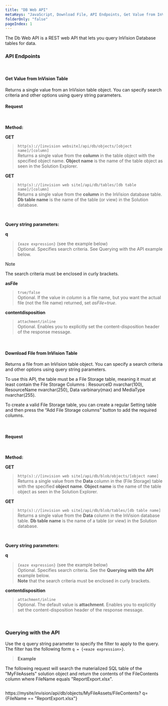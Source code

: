 ```yaml
---
title: "DB Web API"
metaKeys: "JavaScript, Download File, API Endpoints, Get Value from InVision Table, Request, Query string parameters, Db Web API, REST, query, Database, tables, data, get, Method"
folderOnly: "false"
pageIndex: 1
---
```



The Db Web API is a REST web API that lets you query InVision Database tables for data.
<br/>

### API Endpoints
<br/>

#### Get Value from InVision Table

Returns a single value from an InVision table object. You can specify search criteria and other options using query string parameters.
<br/>

#### Request
<br/>

**Method:**
<br/>

**GET**  
>``http(s)://[invision website]/api/db/objects/[object name]/[column]``  
Returns a single value from the **column** in the table object with the specified object name. **Object name** is the name of the table object as seen in the Solution Explorer.

**GET**  
>``http(s)://[invision web site]/api/db/tables/[db table name]/[column]``  
Returns a single value from the **column** in the InVision database table. **Db table name** is the name of the table (or view) in the Solution database.

<br/>

**Query string parameters:**
<br/>

**q**  
>``{eaze expression}``  (see the example below)  
Optional. Specifies search criteria. See Querying with the API example below. 


> [!NOTE]
> The search criteria must be enclosed in curly brackets.


**asFile**  
>``true/false``  
Optional.  If the value in *column* is a file name, but you want the actual file (not the file name) returned, set *asFile=true*.

**contentdisposition**  
>``attachment/inline``  
Optional. Enables you to explicitly set the content-disposition header of the response message. 


<br/>


#### Download File from InVision Table

Returns a file from an InVision table object. You can specify a search criteria and other options using query string parameters.

To use this API, the table must be a File Storage table, meaning it must at least contain the File Storage Columns : ResourceID nvarchar(100), ResourceName nvarchar(250), Data varbinary(max) and MediaType nvarchar(255).

 To create a valid File Storage table, you can create a regular Setting table and then press the “Add File Storage columns” button to add the required columns.

<br/>

#### Request
<br/>

**Method:**
<br/>

**GET**  
>``http(s)://[invision web site]/api/db/blob/objects/[object name]`` 
Returns a single value from the **Data** column in the (File Storage) table with the specified **object name**. **Object name** is the name of the table object as seen in the Solution Explorer.

**GET**  
>``http(s)://[invision web site]/api/db/blob/tables/[db table name]``  
Returns a single value from the **Data** column in the InVision database table. **Db table name** is the name of a table (or view) in the Solution database.

<br/> 


**Query string parameters:**
<br/>

**q**  
>``{eaze expression}`` (see the example below)  
Optional. Specifies search criteria. See the **Querying with the API** example below.  
**Note** that the search criteria must be enclosed in curly brackets.

**contentdisposition**  
>``attachment/inline``  
Optional. The default value is **attachment**. Enables you to explicitly set the content-disposition header of the response message.

<br/>

### Querying with the API

Use the q query string parameter to specify the filter to apply to the query. The filter has the following form ``q = {<eaze expression>}``.
<br/>

>**Example**
>
The following request will search the materialized SQL table of the "MyFileAssets" solution object and return the contents of the FileContents column where FileName equals "ReportExport.xlsx".
>
>```
https://mysite/invision/api/db/objects/MyFileAssets/FileContents?
q={FileName == "ReportExport.xlsx"}
```

